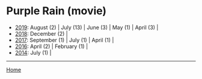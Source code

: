 # Purple Rain (movie)

  * [2019](./purple-rain-movie-2019.md): 
      August (2) | 
      July (13) | 
      June (3) | 
      May (1) | 
      April (3) | 
  * [2018](./purple-rain-movie-2018.md): 
      December (2) | 
  * [2017](./purple-rain-movie-2017.md): 
      September (1) | 
      July (1) | 
      April (1) | 
  * [2016](./purple-rain-movie-2016.md): 
      April (2) | 
      February (1) | 
  * [2014](./purple-rain-movie-2014.md): 
      July (1) | 

----

[Home](../)
